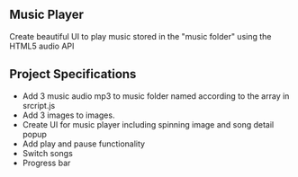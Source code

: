 ## Music Player

Create beautiful UI to play music stored in the "music folder" using the HTML5 audio API

## Project Specifications
- Add 3 music audio mp3 to music folder named according to the array in srcript.js
- Add 3 images to images.
- Create UI for music player including spinning image and song detail popup
- Add play and pause functionality
- Switch songs
- Progress bar
